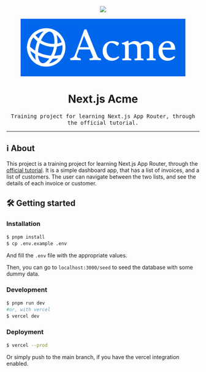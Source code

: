 <p align="center">
	<img src="https://skillicons.dev/icons?i=js,next,vercel" height="30" />
</p>

<p align="center">
	<img src="docs/logo.png" alt="Icon of the project" height="150"/>
</p>

# <div align="center">Next.js Acme</div>
<div align="center">
	<samp>Training project for learning Next.js App Router, through the official tutorial.</samp>
</div>

<hr>

## ℹ️ About
This project is a training project for learning Next.js App Router, through the [official tutorial](https://nextjs.org/learn/dashboard-app). It is a simple dashboard app, that has a list of invoices, and a list of customers. The user can navigate between the two lists, and see the details of each invoice or customer.

## 🛠️ Getting started

### Installation
```bash
$ pnpm install
$ cp .env.example .env
```

And fill the `.env` file with the appropriate values.

Then, you can go to `localhost:3000/seed` to seed the database with some dummy data.

### Development
```bash
$ pnpm run dev 
#or, with vercel
$ vercel dev
```

### Deployment
```bash
$ vercel --prod
```

Or simply push to the main branch, if you have the vercel integration enabled.
